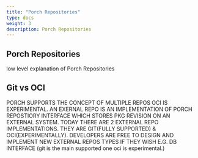```yaml
---
title: "Porch Repositories"
type: docs
weight: 3
description: Porch Repositories
---
```


## Porch Repositories

low level explanation of Porch Repositories

## Git vs OCI

PORCH SUPPORTS THE CONCEPT OF MULTIPLE REPOS OCI IS EXPERIMENTAL. AN EXERNAL REPO IS AN IMPLEMENTATION OF PORCH REPOSTIORY INTERFACE WHICH STORES PKG REVISION ON AN EXTERNAL SYSTEM. TODAY THERE ARE 2 EXTERNAL REPO IMPLEMENTATIONS. THEY ARE GIT(FULLY SUPPORTED) & OCI(EXPERIMENTALLY). DEVELOPERS ARE FREE TO DESIGN AND IMPLEMENT NEW EXTERNAL REPOS TYPES IF THEY WISH E.G. DB INTERFACE (git is the main supported one oci is experimental.)
